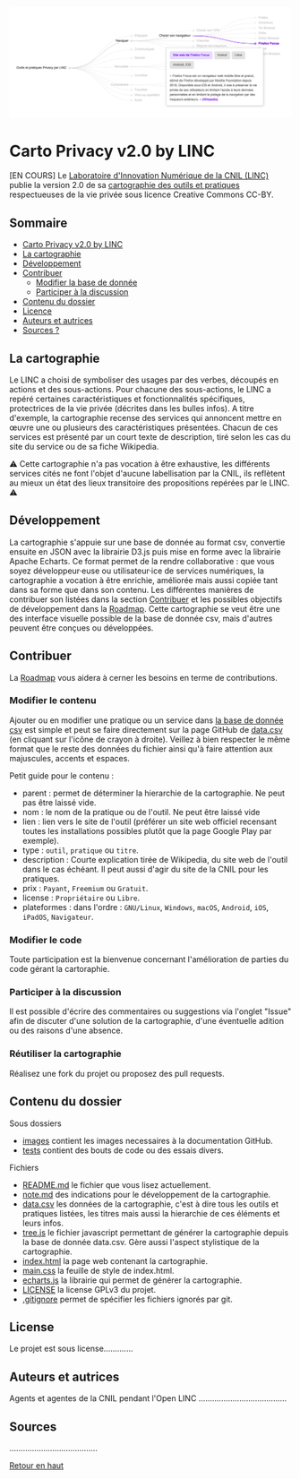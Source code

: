 ![Capture d'écran de la cartographie sous forme de mindap](images/cartographie-screenshot.png "La cartographie")

# Carto Privacy v2.0 by LINC

[EN COURS] Le [Laboratoire d'Innovation Numérique de la CNIL (LINC)](https://linc.cnil.fr) publie la version 2.0 de sa [cartographie des outils et pratiques](#) respectueuses de la vie privée sous licence Creative Commons CC-BY.

## Sommaire
- [Carto Privacy v2.0 by LINC](#carto-privacy-v20-by-linc)
- [La cartographie](#la-cartographie)
- [Développement](#développement)
- [Contribuer](#contribuer)
    - [Modifier la base de donnée](#modifier-la-base-de-donnée)
    - [Participer à la discussion](#participer-à-la-discussion)
- [Contenu du dossier](#contenu-du-dossier)
- [Licence](#Licence)
- [Auteurs et autrices](#auteurs-et-autrices)
- [Sources ?](#sources)


## La cartographie
Le LINC a choisi de symboliser des usages par des verbes, découpés en actions et des sous-actions. Pour chacune des sous-actions, le LINC a repéré certaines caractéristiques et fonctionnalités spécifiques, protectrices de la vie privée (décrites dans les bulles infos). A titre d'exemple, la cartographie recense des services qui annoncent mettre en œuvre une ou plusieurs des caractéristiques présentées. Chacun de ces services est présenté par un court texte de description, tiré selon les cas du site du service ou de sa fiche Wikipedia.

⚠️ Cette cartographie n'a pas vocation à être exhaustive, les différents services cités ne font l'objet d'aucune labellisation par la CNIL, ils reflètent au mieux un état des lieux transitoire des propositions repérées par le LINC. ⚠️

## Développement

La cartographie s'appuie sur une base de donnée au format csv, convertie ensuite en JSON avec la librairie D3.js puis mise en forme avec la librairie Apache Echarts. Ce format permet de la rendre collaborative : que vous soyez développeur·euse ou utilisateur·ice de services numériques, la cartographie a vocation à être enrichie, améliorée mais aussi copiée tant dans sa forme que dans son contenu. Les différentes manières de contribuer son listées dans la section [Contribuer](#contribuer) et les possibles objectifs de développement dans la [Roadmap](roadmap.md).
Cette cartographie se veut être une des interface visuelle possible de la base de donnée csv, mais d'autres peuvent être conçues ou développées.

## Contribuer
La [Roadmap](roadmap.md) vous aidera à cerner les besoins en terme de contributions.

### Modifier le contenu
Ajouter ou en modifier une pratique ou un service dans [la base de donnée csv](data.csv) est simple et peut se faire directement sur la page GitHub de [data.csv](data.csv) (en cliquant sur l'icône de crayon à droite). Veillez à bien respecter le même format que le reste des données du fichier ainsi qu'à faire attention aux majuscules, accents et espaces.

Petit guide pour le contenu :
- parent : permet de déterminer la hierarchie de la cartographie. Ne peut pas être laissé vide.
- nom : le nom de la pratique ou de l'outil. Ne peut être laissé vide
- lien : lien vers le site de l'outil (préférer un site web officiel recensant toutes les installations possibles plutôt que la page Google Play par exemple).
- type : `outil`, `pratique` ou `titre`.
- description : Courte explication tirée de Wikipedia, du site web de l'outil dans le cas échéant. Il peut aussi d'agir du site de la CNIL pour les pratiques.
- prix : `Payant`, `Freemium` ou `Gratuit`.
- license : `Propriétaire` ou `Libre`.
- plateformes : dans l'ordre : `GNU/Linux`, `Windows`, `macOS`, `Android`, `iOS`, `iPadOS`, `Navigateur`.

### Modifier le code
Toute participation est la bienvenue concernant l'amélioration de parties du code gérant la cartoraphie.

### Participer à la discussion
Il est possible d'écrire des commentaires ou suggestions via l'onglet "Issue" afin de discuter d'une solution de la cartographie, d'une éventuelle adition ou des raisons d'une absence.

### Réutiliser la cartographie
Réalisez une fork du projet ou proposez des pull requests.


## Contenu du dossier
Sous dossiers
- [images](images) contient les images necessaires à la documentation GitHub.
- [tests](tests) contient des bouts de code ou des essais divers.

Fichiers
- [README.md](README.md) le fichier que vous lisez actuellement.
- [note.md](note.md) des indications pour le développement de la cartographie.
- [data.csv](data.csv) les données de la cartographie, c'est à dire tous les outils et pratiques listées, les titres mais aussi la hierarchie de ces éléments et leurs infos. 
- [tree.js](tree.js) le fichier javascript permettant de générer la cartographie depuis la base de donnée data.csv. Gère aussi l'aspect stylistique de la cartographie.
- [index.html](index.html) la page web contenant la cartographie.
- [main.css](main.css) la feuille de style de index.html.
- [echarts.js](echarts.js) la librairie qui permet de générer la cartographie.
- [LICENSE](LICENSE) la license GPLv3 du projet.
- [.gitignore](.gitignore) permet de spécifier les fichiers ignorés par git.

## License

Le projet est sous license.............

## Auteurs et autrices

Agents et agentes de la CNIL pendant l'Open LINC
.......................................

## Sources

.......................................

[Retour en haut](#carto-privacy-v20-by-linc)